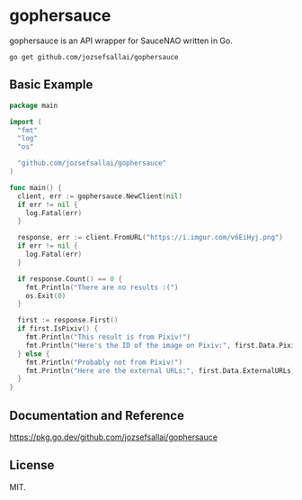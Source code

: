 # gophersauce

gophersauce is an API wrapper for SauceNAO written in Go.

```
go get github.com/jozsefsallai/gophersauce
```

## Basic Example

```go
package main

import (
  "fmt"
  "log"
  "os"

  "github.com/jozsefsallai/gophersauce"
)

func main() {
  client, err := gophersauce.NewClient(nil)
  if err != nil {
    log.Fatal(err)
  }

  response, err := client.FromURL("https://i.imgur.com/v6EiHyj.png")
  if err != nil {
    log.Fatal(err)
  }

  if response.Count() == 0 {
    fmt.Println("There are no results :(")
    os.Exit(0)
  }

  first := response.First()
  if first.IsPixiv() {
    fmt.Println("This result is from Pixiv!")
    fmt.Println("Here's the ID of the image on Pixiv:", first.Data.PixivID)
  } else {
    fmt.Println("Probably not from Pixiv!")
    fmt.Println("Here are the external URLs:", first.Data.ExternalURLs)
  }
}
```

## Documentation and Reference

https://pkg.go.dev/github.com/jozsefsallai/gophersauce

## License

MIT.
